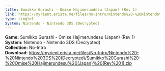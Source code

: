 ```yaml
---
title: Sumikko Gurashi - Omise Hajimerundesu (Japan) (Rev 1)
link: https://myrient.erista.me/files/No-Intro/Nintendo%20-%20Nintendo%203DS%20(Decrypted)/Sumikko%20Gurashi%20-%20Omise%20Hajimerundesu%20(Japan)%20(Rev%201).zip
type: single1
System: Nintendo - Nintendo 3DS (Decrypted)
---
```

<b>Game:</b> Sumikko Gurashi - Omise Hajimerundesu (Japan) (Rev 1)<br>
<b>System:</b> Nintendo - Nintendo 3DS (Decrypted)<br>
<b>Collection:</b> No-Intro<br>
<b>Download:</b> https://myrient.erista.me/files/No-Intro/Nintendo%20-%20Nintendo%203DS%20(Decrypted)/Sumikko%20Gurashi%20-%20Omise%20Hajimerundesu%20(Japan)%20(Rev%201).zip
